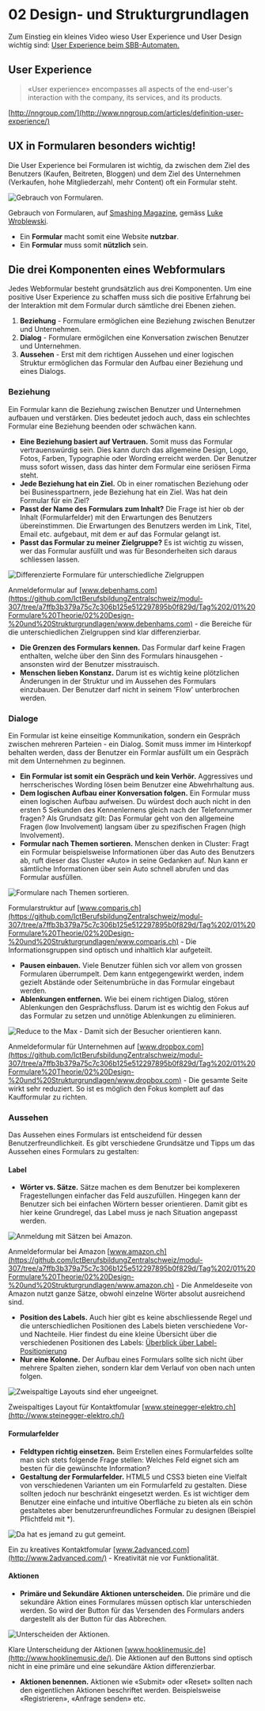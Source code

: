 # 02 Design- und Strukturgrundlagen

Zum Einstieg ein kleines Video wieso User Experience und User Design wichtig sind: [User Experience beim SBB-Automaten.](https://www.youtube.com/watch?v=2HdIflrLSLg)

## User Experience

> «User experience» encompasses all aspects of the end-user's interaction with the company, its services, and its products.

[http://nngroup.com/](http://www.nngroup.com/articles/definition-user-experience/)

## UX in Formularen besonders wichtig!

Die User Experience bei Formularen ist wichtig, da zwischen dem Ziel des Benutzers \(Kaufen, Beitreten, Bloggen\) und dem Ziel des Unternehmen \(Verkaufen, hohe Mitgliederzahl, mehr Content\) oft ein Formular steht.

![Gebrauch von Formularen.](https://www.smashingmagazine.com/wp-content/uploads/2011/10/00-Table-webform-objectives.jpg)

Gebrauch von Formularen, auf [Smashing Magazine](http://www.smashingmagazine.com), gemäss [Luke Wroblewski](http://www.lukew.com/resources/web_form_design.asp).

* Ein **Formular** macht somit eine Website **nutzbar**.
* Ein **Formular** muss somit **nützlich** sein.

## Die drei Komponenten eines Webformulars

Jedes Webformular besteht grundsätzlich aus drei Komponenten. Um eine positive User Experience zu schaffen muss sich die positive Erfahrung bei der Interaktion mit dem Formular durch sämtliche drei Ebenen ziehen.

1. **Beziehung** - Formulare ermöglichen eine Beziehung zwischen Benutzer und Unternehmen.
2. **Dialog** - Formulare ermögilchen eine Konversation zwischen Benutzer und Unternehmen.
3. **Aussehen** - Erst mit dem richtigen Aussehen und einer logischen Struktur ermöglichen das Formular den Aufbau einer Beziehung und eines Dialogs.

### Beziehung

Ein Formular kann die Beziehung zwischen Benutzer und Unternehmen aufbauen und verstärken. Dies bedeutet jedoch auch, dass ein schlechtes Formular eine Beziehung beenden oder schwächen kann.

* **Eine Beziehung basiert auf Vertrauen.** Somit muss das Formular vertrauenswürdig sein. Dies kann durch das allgemeine Design, Logo, Fotos, Farben, Typographie oder Wording erreicht werden. Der Benutzer muss sofort wissen, dass das hinter dem Formular eine seriösen Firma steht.
* **Jede Beziehung hat ein Ziel.** Ob in einer romatischen Beziehung oder bei Businesspartnern, jede Beziehung hat ein Ziel. Was hat dein Formular für ein Ziel?
* **Passt der Name des Formulars zum Inhalt?** Die Frage ist hier ob der Inhalt \(Formularfelder\) mit den Erwartungen des Benutzers übereinstimmen. Die Erwartungen des Benutzers werden im Link, Titel, Email etc. aufgebaut, mit dem er auf das Formular gelangt ist.
* **Passt das Formular zu meiner Zielgruppe?** Es ist wichtig zu wissen, wer das Formular ausfüllt und was für Besonderheiten sich daraus schliessen lassen.

![Differenzierte Formulare f&#xFC;r unterschiedliche Zielgruppen](../../.gitbook/assets/01%20%282%29.jpg)

Anmeldeformular auf [www.debenhams.com](https://github.com/IctBerufsbildungZentralschweiz/modul-307/tree/a7ffb3b379a75c7c306b125e512297895b0f829d/Tag%202/01%20Formulare%20Theorie/02%20Design-%20und%20Strukturgrundlagen/www.debenhams.com) - die Bereiche für die unterschiedlichen Zielgruppen sind klar differenzierbar.

* **Die Grenzen des Formulars kennen.** Das Formular darf keine Fragen enthalten, welche über den Sinn des Formulars hinausgehen - ansonsten wird der Benutzer misstrauisch.
* **Menschen lieben Konstanz.** Darum ist es wichtig keine plötzlichen Änderungen in der Struktur und im Aussehen des Formulars einzubauen. Der Benutzer darf nicht in seinem 'Flow' unterbrochen werden.

### Dialoge

Ein Formular ist keine einseitige Kommunikation, sondern ein Gespräch zwischen mehreren Parteien - ein Dialog. Somit muss immer im Hinterkopf behalten werden, dass der Benutzer ein Formlar ausfüllt um ein Gespräch mit dem Unternehmen zu beginnen.

* **Ein Formular ist somit ein Gespräch und kein Verhör.** Aggressives und herrscherisches Wording lösen beim Benutzer eine Abwehrhaltung aus.
* **Dem logischen Aufbau einer Konversation folgen.** Ein Formular muss einen logischen Aufbau aufweisen. Du würdest doch auch nicht in den ersten 5 Sekunden des Kennenlernens gleich nach der Telefonnummer fragen? Als Grundsatz gilt: Das Formular geht von den allgemeine Fragen \(low Involvement\) langsam über zu spezifischen Fragen \(high Involvement\).
* **Formular nach Themen sortieren.** Menschen denken in Cluster: Fragt ein Formular beispielsweise Informationen über das Auto des Benutzers ab, ruft dieser das Cluster «Auto» in seine Gedanken auf. Nun kann er sämtliche Informationen über sein Auto schnell abrufen und das Formular ausfüllen.

![Formulare nach Themen sortieren.](../../.gitbook/assets/02%20%282%29.jpg)

Formularstruktur auf [www.comparis.ch](https://github.com/IctBerufsbildungZentralschweiz/modul-307/tree/a7ffb3b379a75c7c306b125e512297895b0f829d/Tag%202/01%20Formulare%20Theorie/02%20Design-%20und%20Strukturgrundlagen/www.comparis.ch) - Die Informationsgruppen sind optisch und inhaltlich klar aufgeteilt.

* **Pausen einbauen.** Viele Benutzer fühlen sich vor allem von grossen Formularen überrumpelt. Dem kann entgegengewirkt werden, indem gezielt Abstände oder Seitenumbrüche in das Formular eingebaut werden.
* **Ablenkungen entfernen.** Wie bei einem richtigen Dialog, stören Ablenkungen den Gesprächsfluss. Darum ist es wichtig den Fokus auf das Formular zu setzen und unnötige Ablenkungen zu eliminieren.

![Reduce to the Max - Damit sich der Besucher orientieren kann.](../../.gitbook/assets/03%20%282%29.jpg)

Anmeldeformular für Unternehmen auf [www.dropbox.com](https://github.com/IctBerufsbildungZentralschweiz/modul-307/tree/a7ffb3b379a75c7c306b125e512297895b0f829d/Tag%202/01%20Formulare%20Theorie/02%20Design-%20und%20Strukturgrundlagen/www.dropbox.com) - Die gesamte Seite wirkt sehr reduziert. So ist es möglich den Fokus komplett auf das Kaufformular zu richten.

### Aussehen

Das Aussehen eines Formulars ist entscheidend für dessen Benutzerfreundlichkeit. Es gibt verschiedene Grundsätze und Tipps um das Aussehen eines Formulars zu gestalten:

#### Label

* **Wörter vs. Sätze.** Sätze machen es dem Benutzer bei komplexeren Fragestellungen einfacher das Feld auszufüllen. Hingegen kann der Benutzer sich bei einfachen Wörtern besser orientieren. Damit gibt es hier keine Grundregel, das Label muss je nach Situation angepasst werden.

![Anmeldung mit S&#xE4;tzen bei Amazon.](../../.gitbook/assets/04%20%282%29.jpg)

Anmeldeformular bei Amazon [www.amazon.ch](https://github.com/IctBerufsbildungZentralschweiz/modul-307/tree/a7ffb3b379a75c7c306b125e512297895b0f829d/Tag%202/01%20Formulare%20Theorie/02%20Design-%20und%20Strukturgrundlagen/www.amazon.ch) - Die Anmeldeseite von Amazon nutzt ganze Sätze, obwohl einzelne Wörter absolut ausreichend sind.

* **Position des Labels.** Auch hier gibt es keine abschliessende Regel und die unterschiedlichen Positionen des Labels bieten verschiedene Vor- und Nachteile. Hier findest du eine kleine Übersicht über die verschiedenen Positionen des Labels: [Überblick über Label-Positionierung](http://media.mediatemple.netdna-cdn.com/wp-content/uploads/2011/10/00-Table-webform-alignment.jpg)
* **Nur eine Kolonne.** Der Aufbau eines Formulars sollte sich nicht über mehrere Spalten ziehen, sondern klar dem Verlauf von oben nach unten folgen.

![Zweispaltige Layouts sind eher ungeeignet.](../../.gitbook/assets/05%20%282%29.jpg)

Zweispaltiges Layout für Kontaktfomular [www.steinegger-elektro.ch](http://www.steinegger-elektro.ch/)

#### Formularfelder

* **Feldtypen richtig einsetzen.** Beim Erstellen eines Formularfeldes sollte man sich stets folgende Frage stellen: Welches Feld eignet sich am besten für die gewünschte Information?
* **Gestaltung der Formularfelder.** HTML5 und CSS3 bieten eine Vielfalt von verschiedenen Varianten um ein Formularfeld zu gestalten. Diese sollten jedoch nur beschränkt eingesetzt werden. Es ist wichtiger dem Benutzer eine einfache und intuitive Oberfläche zu bieten als ein schön gestaltetes aber benutzerunfreundliches Formular zu designen \(Beispiel Pflichtfeld mit \*\).

![Da hat es jemand zu gut gemeint.](../../.gitbook/assets/06%20%282%29.jpg)

Ein zu kreatives Kontaktfomular [www.2advanced.com](http://www.2advanced.com/) - Kreativität nie vor Funktionalität.

#### Aktionen

* **Primäre und Sekundäre Aktionen unterscheiden.** Die primäre und die sekundäre Aktion eines Formulares müssen optisch klar unterschieden werden. So wird der Button für das Versenden des Formulars anders dargestellt als der Button für das Abbrechen.

![Unterscheiden der Aktionen.](../../.gitbook/assets/07%20%282%29.jpg)

Klare Unterscheidung der Aktionen [www.hooklinemusic.de](http://www.hooklinemusic.de/). Die Aktionen auf den Buttons sind optisch nicht in eine primäre und eine sekundäre Aktion differenzierbar.

* **Aktionen benennen.** Aktionen wie «Submit» oder «Reset» sollten nach den eigentlichen Aktionen beschriftet werden. Beispielsweise «Registrieren», «Anfrage senden» etc.

